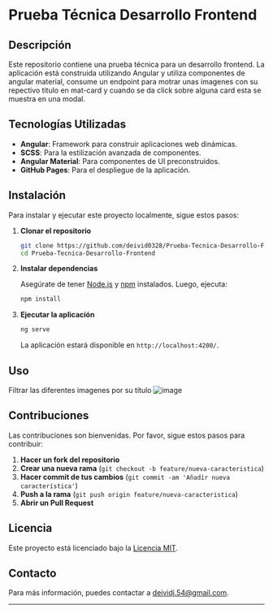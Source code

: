 # Prueba Técnica Desarrollo Frontend

## Descripción

Este repositorio contiene una prueba técnica para un desarrollo frontend. La aplicación está construida utilizando Angular y utiliza componentes de angular material, consume un endpoint para motrar unas imagenes con su repectivo titulo en  mat-card y cuando se da click sobre alguna card esta se muestra en una modal.

## Tecnologías Utilizadas

- **Angular**: Framework para construir aplicaciones web dinámicas.
- **SCSS**: Para la estilización avanzada de componentes.
- **Angular Material**: Para componentes de UI preconstruidos.
- **GitHub Pages**: Para el despliegue de la aplicación.
## Instalación

Para instalar y ejecutar este proyecto localmente, sigue estos pasos:

1. **Clonar el repositorio**

    ```bash
    git clone https://github.com/deivid0328/Prueba-Tecnica-Desarrollo-Frontend.git
    cd Prueba-Tecnica-Desarrollo-Frontend
    ```

2. **Instalar dependencias**

    Asegúrate de tener [Node.js](https://nodejs.org/) y [npm](https://www.npmjs.com/) instalados. Luego, ejecuta:

    ```bash
    npm install
    ```

3. **Ejecutar la aplicación**

    ```bash
    ng serve
    ```

    La aplicación estará disponible en `http://localhost:4200/`.

## Uso
Filtrar las diferentes imagenes por su título
![image](https://github.com/user-attachments/assets/ffc70245-c572-4626-81fa-315bcfd37cac)


## Contribuciones

Las contribuciones son bienvenidas. Por favor, sigue estos pasos para contribuir:

1. **Hacer un fork del repositorio**
2. **Crear una nueva rama** (`git checkout -b feature/nueva-caracteristica`)
3. **Hacer commit de tus cambios** (`git commit -am 'Añadir nueva característica'`)
4. **Push a la rama** (`git push origin feature/nueva-caracteristica`)
5. **Abrir un Pull Request**

## Licencia

Este proyecto está licenciado bajo la [Licencia MIT](LICENSE).

## Contacto

Para más información, puedes contactar a deividj.54@gmail.com.

---
